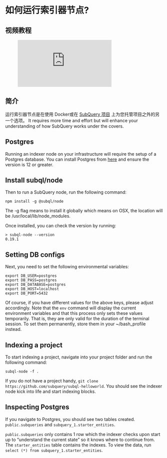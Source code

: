 # 如何运行索引器节点?

## 视频教程

<figure class="video_container">
  <iframe src="https://www.youtube.com/embed/QfNsR12ItnA" frameborder="0" allowfullscreen="true"></iframe>
</figure>

## 简介

运行索引器节点是在使用 Docker或在 [SubQuery 项目](https://project.subquery.network/) 上为您托管项目之外的另一个选项。 It requires more time and effort but will enhance your understanding of how SubQuery works under the covers.

## Postgres

Running an indexer node on your infrastructure will require the setup of a Postgres database. You can install Postgres from [here](https://www.postgresql.org/download/) and ensure the version is 12 or greater.

## Install subql/node

Then to run a SubQuery node, run the following command:

```shell
npm install -g @subql/node
```

The -g flag means to install it globally which means on OSX, the location will be /usr/local/lib/node_modules.

Once installed, you can check the version by running:

```shell
> subql-node --version
0.19.1
```

## Setting DB configs

Next, you need to set the following environmental variables:

```shell
export DB_USER=postgres
export DB_PASS=postgres
export DB_DATABASE=postgres
export DB_HOST=localhost
export DB_PORT=5432
```

Of course, if you have different values for the above keys, please adjust accordingly. Note that the `env` command will display the current environment variables and that this process only sets these values temporarily. That is, they are only valid for the duration of the terminal session. To set them permanently, store them in your ~/bash_profile instead.

## Indexing a project

To start indexing a project, navigate into your project folder and run the following command:

```shell
subql-node -f .
```

If you do not have a project handy, `git clone https://github.com/subquery/subql-helloworld`. You should see the indexer node kick into life and start indexing blocks.

## Inspecting Postgres

If you navigate to Postgres, you should see two tables created. `public.subqueries` and `subquery_1.starter_entities`.

`public.subqueries` only contains 1 row which the indexer checks upon start up to “understand the current state” so it knows where to continue from. The `starter_entities` table contains the indexes. To view the data, run `select (*) from subquery_1.starter_entities`.
